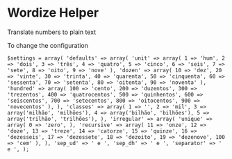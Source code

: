Wordize Helper
==============

Translate numbers to plain text

To change the configuration

`
		$settings = array(
			'defaults' => array(
				'unit' => array(
					1 => 'hum',
					2 => 'dois',
					3 => 'três',
					4 => 'quatro',
					5 => 'cinco',
					6 => 'seis',
					7 => 'sete',
					8 => 'oito',
					9 => 'nove'
				),
				'dozen' => array(
					10 => 'dez',
					20 => 'vinte',
					30 => 'trinta',
					40 => 'quarenta',
					50 => 'cinquenta',
					60 => 'sessenta',
					70 => 'setenta',
					80 => 'oitenta',
					90 => 'noventa'
				),
				'hundred' => array(
					100 => 'cento',
					200 => 'duzentos',
					300 => 'trezentos',
					400 => 'quatrocentos',
					500 => 'quinhentos',
					600 => 'seiscentos',
					700 => 'setecentos',
					800 => 'oitocentos',
					900 => 'novecentos'
				),
			),
			'classes' => array(
				1 => '',
				2 => 'mil',
				3 => array('milhão', 'milhões'),
				4 => array('bilhão', 'bilhões'),
				5 => array('trilhão', 'trilhões'),
			),
			'irregular' => array(
				'unique' => array(
					0 => 'zero',
				),
				'recursive' => array(
					11 => 'onze',
					12 => 'doze',
					13 => 'treze',
					14 => 'catorze',
					15 => 'quinze',
					16 => 'dezesseis',
					17 => 'dezessete',
					18 => 'dezoito',
					19 => 'dezenove',
					100 => 'cem'
				),
			),
			'sep_ud' => ' e ',
			'sep_dh' => ' e ',
			'separator' => ' e ',
		);
`
